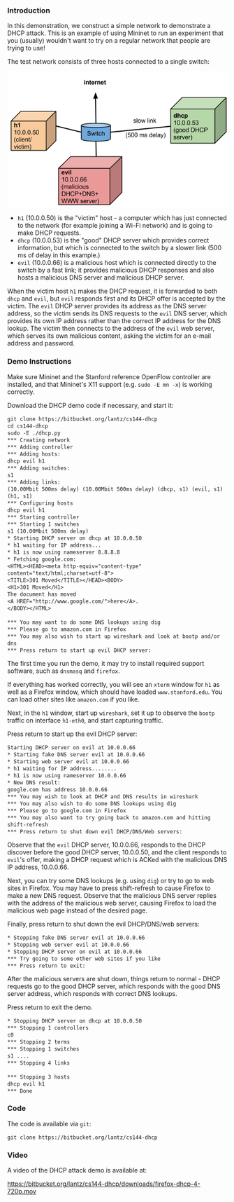 ### Introduction

In this demonstration, we construct a simple network to demonstrate a DHCP attack. This is an example of using Mininet to run an experiment that you (usually) wouldn't want to try on a regular network that people are trying to use!

The test network consists of three hosts connected to a single switch:

![Topology for DHCP Attack Demo](images/dhcp-attack.png)

* `h1` (10.0.0.50) is the "victim" host - a computer which has just connected to the network (for example joining a Wi-Fi network) and is going to make DHCP requests.
* `dhcp` (10.0.0.53) is the "good" DHCP server which provides correct information, but which is connected to the switch by a slower link (500 ms of delay in this example.)
* `evil` (10.0.0.66) is a malicious host which is connected directly to the switch by a fast link; it provides malicious DHCP responses and also hosts a malicious DNS server and malicious DHCP server.

When the victim host `h1` makes the DHCP request, it is forwarded to both `dhcp` and `evil`, but `evil` responds first and its DHCP offer is accepted by the victim. The `evil` DHCP server provides its address as the DNS server address, so the victim sends its DNS requests to the `evil` DNS server, which provides its own IP address rather than the correct IP address for the DNS lookup. The victim then connects to the address of the `evil` web server, which serves its own malicious content, asking the victim for an e-mail address and password.

### Demo Instructions

Make sure Mininet and the Stanford reference OpenFlow controller are installed, and that Mininet's X11 support (e.g. `sudo -E mn -x`) is working correctly.

Download the DHCP demo code if necessary, and start it:

```
git clone https://bitbucket.org/lantz/cs144-dhcp
cd cs144-dhcp
sudo -E ./dhcp.py
*** Creating network
*** Adding controller
*** Adding hosts:
dhcp evil h1 
*** Adding switches:
s1 
*** Adding links:
(10.00Mbit 500ms delay) (10.00Mbit 500ms delay) (dhcp, s1) (evil, s1) (h1, s1) 
*** Configuring hosts
dhcp evil h1 
*** Starting controller
*** Starting 1 switches
s1 (10.00Mbit 500ms delay) 
* Starting DHCP server on dhcp at 10.0.0.50 
* h1 waiting for IP address...
* h1 is now using nameserver 8.8.8.8
* Fetching google.com:
<HTML><HEAD><meta http-equiv="content-type" content="text/html;charset=utf-8">
<TITLE>301 Moved</TITLE></HEAD><BODY>
<H1>301 Moved</H1>
The document has moved
<A HREF="http://www.google.com/">here</A>.
</BODY></HTML>

*** You may want to do some DNS lookups using dig
*** Please go to amazon.com in Firefox
*** You may also wish to start up wireshark and look at bootp and/or dns
*** Press return to start up evil DHCP server:
```

The first time you run the demo, it may try to install required support software, such as `dnsmasq` and `firefox`.

If everything has worked correctly, you will see an `xterm` window for `h1` as well as a Firefox window, which should have loaded `www.stanford.edu`. You can load other sites like `amazon.com` if you like.

Next, in the `h1` window, start up `wireshark`, set it up to observe the `bootp` traffic on interface `h1-eth0`, and start capturing traffic.

Press return to start up the evil DHCP server:

```
Starting DHCP server on evil at 10.0.0.66 
* Starting fake DNS server evil at 10.0.0.66 
* Starting web server evil at 10.0.0.66 
* h1 waiting for IP address........
* h1 is now using nameserver 10.0.0.66
* New DNS result:
google.com has address 10.0.0.66
*** You may wish to look at DHCP and DNS results in wireshark
*** You may also wish to do some DNS lookups using dig
*** Please go to google.com in Firefox
*** You may also want to try going back to amazon.com and hitting shift-refresh
*** Press return to shut down evil DHCP/DNS/Web servers: 
```

Observe that the `evil` DHCP server, 10.0.0.66, responds to the DHCP discover before the good DHCP server, 10.0.0.50, and the client responds to `evil`'s offer, making a DHCP request which is ACKed with the malicious DNS IP address, 10.0.0.66.

Next, you can try some DNS lookups (e.g. using `dig`) or try to go to web sites in Firefox. You may have to press shift-refresh to cause Firefox to make a new DNS request. Observe that the malicious DNS server replies with the address of the malicious web server, causing Firefox to load the malicious web page instead of the desired page.

Finally, press return to shut down the evil DHCP/DNS/web servers:

```
* Stopping fake DNS server evil at 10.0.0.66 
* Stopping web server evil at 10.0.0.66 
* Stopping DHCP server on evil at 10.0.0.66 
*** Try going to some other web sites if you like
*** Press return to exit: 
```
After the malicious servers are shut down, things return to normal - DHCP requests go to the good DHCP server, which responds with the good DNS server address, which responds with correct DNS lookups.

Press return to exit the demo.

```
* Stopping DHCP server on dhcp at 10.0.0.50 
*** Stopping 1 controllers
c0 
*** Stopping 2 terms
*** Stopping 1 switches
s1 ....
*** Stopping 4 links

*** Stopping 3 hosts
dhcp evil h1 
*** Done
```

### Code
The code is available via `git`:

    git clone https://bitbucket.org/lantz/cs144-dhcp

### Video

A video of the DHCP attack demo is available at:

https://bitbucket.org/lantz/cs144-dhcp/downloads/firefox-dhcp-4-720p.mov